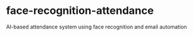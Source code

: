 # face-recognition-attendance
AI-based attendance system using face recognition and email automation
